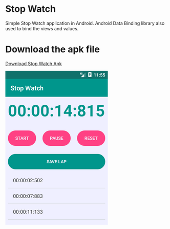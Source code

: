 
# Stop Watch
Simple Stop Watch application in Android. Android Data Binding library also used to bind the views and values.

# Download the apk file
<a href="/app/release/Stop Watch.apk?raw=true" download="Stop Watch.apk" target="_blank"> Download Stop Watch Apk </a>


<img src="/Stop Watch ScreenShot.png"/>
